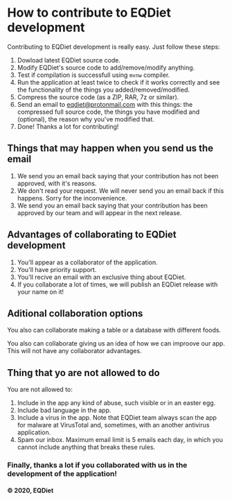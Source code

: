 # How to contribute to EQDiet development

Contributing to EQDiet development is really easy. Just follow these steps:

1. Dowload latest EQDiet source code.
2. Modify EQDiet's source code to add/remove/modify anything.
3. Test if compilation is successfull using `mvnw` compiler.
4. Run the application at least twice to check if it works correctly and see the functionality of the things you added/removed/modified.
5. Compress the source code (as a ZIP, RAR, 7z or similar).
6. Send an email to eqdiet@protonmail.com with this things: the compressed full source code, the things you have modified and (optional), the reason why you've modified that.
7. Done! Thanks a lot for contributing!

## Things that may happen when you send us the email

1. We send you an email back saying that your contribution has not been approved, with it's reasons.
2. We don't read your request. We will never send you an email back if this happens. Sorry for the inconvenience.
3. We send you an email back saying that your contribution has been approved by our team and will appear in the next release.

## Advantages of collaborating to EQDiet development

1. You'll appear as a collaborator of the application.
2. You'll have priority support.
3. You'll recive an email with an exclusive thing about EQDiet.
4. If you collaborate a lot of times, we will publish an EQDiet release with your name on it!

## Aditional collaboration options

You also can collaborate making a table or a database with different foods.

You also can collaborate giving us an idea of how we can improove our app. This will not have any collaborator advantages.

## Thing that yo are not allowed to do

You are not allowed to:

1. Include in the app any kind of abuse, such visible or in an easter egg.
2. Include bad language in the app.
3. Include a virus in the app. Note that EQDiet team always scan the app for malware at VirusTotal and, sometimes, with an another antivirus application.
4. Spam our inbox. Maximum email limit is 5 emails each day, in which you cannot include anything that breaks these rules.

### Finally, thanks a lot if you collaborated with us in the development of the application!

#### © 2020, EQDiet
